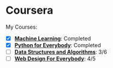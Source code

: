 # Coursera

My Courses:

- [x] [**Machine Learning**](https://github.com/jagans94/coursera/tree/master/machine-learning_stanford): Completed
- [x] [**Python for Everybody**](https://github.com/jagans94/coursera/tree/master/python-for-everybody_umich): Completed
- [ ] [**Data Structures and Algorithms**](https://github.com/jagans94/coursera/tree/master/data-structures-and-algorithms_uc-san-diego): 3/6
- [ ] [**Web Design For Everybody**](https://github.com/jagans94/coursera/tree/master/web-design-for-everybody_umich): 4/5
